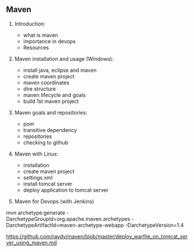 ## Maven
1. Introduction:
	* what is maven
	* importance in devops
	* Resources
2. Maven installation and usage (Windows):
	* install java, eclipse and maven
	* create maven project
	* maven coordinates
	* dire structure
	* maven lifecycle and goals
	* build 1st maven project
3. Maven goals and repositories:
	* pom
	* transitive dependency
	* repositories
	* checking to github
4. Maven with Linux:
	* installation
	* create maven project
	* settings.xml
	* install tomcat server
	* deploy application to tomcat server

5. Maven for Devops (with Jenkins)
	
mvn archetype:generate -DarchetypeGroupId=org.apache.maven.archetypes -DarchetypeArtifactId=maven-archetype-webapp -DarchetypeVersion=1.4

https://github.com/ravdy/maven/blob/master/deploy_warfile_on_tomcat_server_using_maven.md

